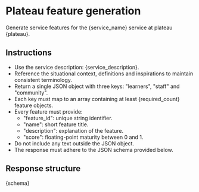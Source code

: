 # Plateau feature generation

Generate service features for the {service_name} service at plateau {plateau}.

## Instructions

- Use the service description: {service_description}.
- Reference the situational context, definitions and inspirations to maintain consistent terminology.
- Return a single JSON object with three keys: "learners", "staff" and "community".
- Each key must map to an array containing at least {required_count} feature objects.
- Every feature must provide:
    - "feature_id": unique string identifier.
    - "name": short feature title.
    - "description": explanation of the feature.
    - "score": floating-point maturity between 0 and 1.
- Do not include any text outside the JSON object.
- The response must adhere to the JSON schema provided below.

## Response structure

{schema}
